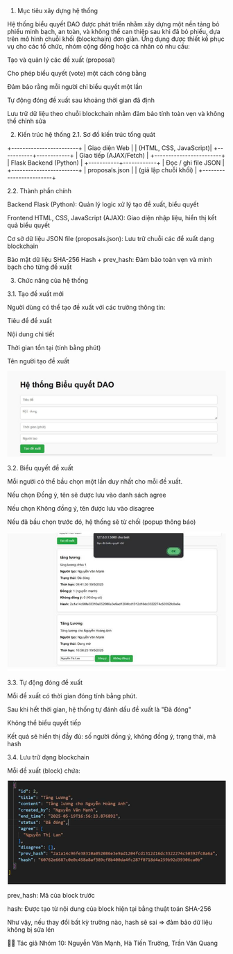 1. Mục tiêu xây dựng hệ thống

Hệ thống biểu quyết DAO được phát triển nhằm xây dựng một nền tảng bỏ phiếu minh bạch, an toàn, và không thể can thiệp sau khi đã bỏ phiếu, dựa trên mô hình chuỗi khối (blockchain) đơn giản. Ứng dụng được thiết kế phục vụ cho các tổ chức, nhóm cộng đồng hoặc cá nhân có nhu cầu:

Tạo và quản lý các đề xuất (proposal)

Cho phép biểu quyết (vote) một cách công bằng

Đảm bảo rằng mỗi người chỉ biểu quyết một lần

Tự động đóng đề xuất sau khoảng thời gian đã định

Lưu trữ dữ liệu theo chuỗi blockchain nhằm đảm bảo tính toàn vẹn và không thể chỉnh sửa

2. Kiến trúc hệ thống
2.1. Sơ đồ kiến trúc tổng quát
   
+------------------------+
|     Giao diện Web      |
| (HTML, CSS, JavaScript)|
+-----------+------------+
            |
         Giao tiếp
         (AJAX/Fetch)
            |
+------------------------+
|   Flask Backend (Python) |
+-----------+------------+
            |
   Đọc / ghi file JSON
            |
+------------------------+
|    proposals.json      |
| (giả lập chuỗi khối)   |
+------------------------+

2.2. Thành phần chính

Backend	Flask (Python):	Quản lý logic xử lý tạo đề xuất, biểu quyết

Frontend	HTML, CSS, JavaScript (AJAX):	Giao diện nhập liệu, hiển thị kết quả biểu quyết

Cơ sở dữ liệu	JSON file (proposals.json):	Lưu trữ chuỗi các đề xuất dạng blockchain

Bảo mật dữ liệu	SHA-256 Hash + prev_hash:	Đảm bảo toàn vẹn và minh bạch cho từng đề xuất

3. Chức năng của hệ thống
   
3.1. Tạo đề xuất mới

Người dùng có thể tạo đề xuất với các trường thông tin:

Tiêu đề đề xuất

Nội dung chi tiết

Thời gian tồn tại (tính bằng phút)

Tên người tạo đề xuất

![Tạo đề xuất](images/hinh-1.jpg)

3.2. Biểu quyết đề xuất

Mỗi người có thể bầu chọn một lần duy nhất cho mỗi đề xuất.

Nếu chọn Đồng ý, tên sẽ được lưu vào danh sách agree

Nếu chọn Không đồng ý, tên được lưu vào disagree

Nếu đã bầu chọn trước đó, hệ thống sẽ từ chối (popup thông báo)

![Tạo đề xuất](images/hinh-2.jpg)

3.3. Tự động đóng đề xuất

Mỗi đề xuất có thời gian đóng tính bằng phút.

Sau khi hết thời gian, hệ thống tự đánh dấu đề xuất là "Đã đóng"

Không thể biểu quyết tiếp

Kết quả sẽ hiển thị đầy đủ: số người đồng ý, không đồng ý, trạng thái, mã hash

3.4. Lưu trữ dạng blockchain

Mỗi đề xuất (block) chứa:

![Tạo đề xuất](images/hinh-3.jpg)

prev_hash: Mã của block trước

hash: Được tạo từ nội dung của block hiện tại bằng thuật toán SHA-256

Như vậy, nếu thay đổi bất kỳ trường nào, hash sẽ sai => đảm bảo dữ liệu không bị sửa lén

👨‍💻 Tác giả Nhóm 10: Nguyễn Văn Mạnh, Hà Tiến Trường, Trần Văn Quang

